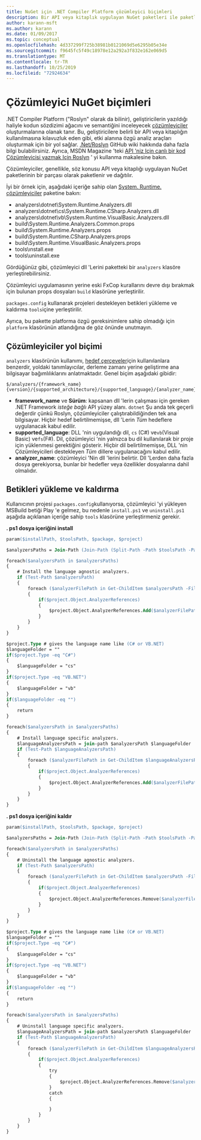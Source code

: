```yaml
---
title: NuGet için .NET Compiler Platform çözümleyici biçimleri
description: Bir API veya kitaplık uygulayan NuGet paketleri ile paketlenmiş ve dağıtılan .NET Çözümleyicileri için kurallar.
author: karann-msft
ms.author: karann
ms.date: 01/09/2017
ms.topic: conceptual
ms.openlocfilehash: 4d337299f725b38981b0121069d5e6295b05e34e
ms.sourcegitcommit: f9645fc5f49c18978e12a292a3f832e162e069d5
ms.translationtype: MT
ms.contentlocale: tr-TR
ms.lasthandoff: 10/25/2019
ms.locfileid: "72924634"
---
```

# <a name="analyzer-nuget-formats"></a>Çözümleyici NuGet biçimleri

.NET Compiler Platform ("Roslyn" olarak da bilinir), geliştiricilerin yazıldığı haliyle kodun sözdizimi ağacını ve semantiğini inceleyecek [çözümleyiciler](https://github.com/dotnet/roslyn/wiki/How-To-Write-a-C%23-Analyzer-and-Code-Fix) oluşturmalarına olanak tanır. Bu, geliştiricilere belirli bir API veya kitaplığın kullanılmasına kılavuzluk eden gibi, etki alanına özgü analiz araçları oluşturmak için bir yol sağlar. [.Net/Roslyn](https://github.com/dotnet/roslyn/wiki) GitHub wiki hakkında daha fazla bilgi bulabilirsiniz. Ayrıca, MSDN Magazine 'teki [API 'niz Için canlı bir kod Çözümleyicisi yazmak Için Roslyn](https://msdn.microsoft.com/magazine/dn879356.aspx) ' yi kullanma makalesine bakın.

Çözümleyiciler, genellikle, söz konusu API veya kitaplığı uygulayan NuGet paketlerinin bir parçası olarak paketlenir ve dağıtılır.

İyi bir örnek için, aşağıdaki içeriğe sahip olan [System. Runtime. çözümleyiciler](https://www.nuget.org/packages/System.Runtime.Analyzers) paketine bakın:

- analyzers\dotnet\System.Runtime.Analyzers.dll
- analyzers\dotnet\cs\System.Runtime.CSharp.Analyzers.dll
- analyzers\dotnet\vb\System.Runtime.VisualBasic.Analyzers.dll
- build\System.Runtime.Analyzers.Common.props
- build\System.Runtime.Analyzers.props
- build\System.Runtime.CSharp.Analyzers.props
- build\System.Runtime.VisualBasic.Analyzers.props
- tools\ınstall.exe
- tools\uninstall.exe

Gördüğünüz gibi, çözümleyici dll 'Lerini paketteki bir `analyzers` klasöre yerleştirebilirsiniz.

Çözümleyici uygulamasının yerine eski FxCop kurallarını devre dışı bırakmak için bulunan props dosyaları `build` klasörüne yerleştirilir.

`packages.config` kullanarak projeleri destekleyen betikleri yükleme ve kaldırma `tools`içine yerleştirilir.

Ayrıca, bu pakette platforma özgü gereksinimlere sahip olmadığı için `platform` klasörünün atlandığına de göz önünde unutmayın.


## <a name="analyzers-path-format"></a>Çözümleyiciler yol biçimi

`analyzers` klasörünün kullanımı, [hedef çerçeveler](../create-packages/supporting-multiple-target-frameworks.md)için kullanılanlara benzerdir, yoldaki tanımlayıcılar, derleme zamanı yerine geliştirme ana bilgisayar bağımlılıklarını anlatmaktadır. Genel biçim aşağıdaki gibidir:

    $/analyzers/{framework_name}{version}/{supported_architecture}/{supported_language}/{analyzer_name}.dll

- **framework_name** ve **Sürüm**: kapsanan dll 'lerin çalışması için gereken .NET Framework *isteğe bağlı* API yüzey alanı. `dotnet` Şu anda tek geçerli değerdir çünkü Roslyn, çözümleyiciler çalıştırabildiğinden tek ana bilgisayar. Hiçbir hedef belirtilmemişse, dll 'Lerin *Tüm* hedeflere uygulanacak kabul edilir.
- **supported_language**: DLL 'nin uygulandığı dil, `cs` (C#) ve`vb`(Visual Basic) ve`fs`(F#). Dil, çözümleyici 'nin yalnızca bu dil kullanılarak bir proje için yüklenmesi gerektiğini gösterir. Hiçbir dil belirtilmemişse, DLL 'nin Çözümleyicileri destekleyen *Tüm* dillere uygulanacağını kabul edilir.
- **analyzer_name**: çözümleyici 'Nin dll 'lerini belirtir. Dll 'Lerden daha fazla dosya gerekiyorsa, bunlar bir hedefler veya özellikler dosyalarına dahil olmalıdır.


## <a name="install-and-uninstall-scripts"></a>Betikleri yükleme ve kaldırma

Kullanıcının projesi `packages.config`kullanıyorsa, çözümleyici 'yi yükleyen MSBuild betiği Play 'e gelmez, bu nedenle `install.ps1` ve `uninstall.ps1` aşağıda açıklanan içeriğe sahip `tools` klasörüne yerleştirmeniz gerekir.

**. ps1 dosya içeriğini install**

```ps
param($installPath, $toolsPath, $package, $project)

$analyzersPaths = Join-Path (Join-Path (Split-Path -Path $toolsPath -Parent) "analyzers" ) * -Resolve

foreach($analyzersPath in $analyzersPaths)
{
    # Install the language agnostic analyzers.
    if (Test-Path $analyzersPath)
    {
        foreach ($analyzerFilePath in Get-ChildItem $analyzersPath -Filter *.dll)
        {
            if($project.Object.AnalyzerReferences)
            {
                $project.Object.AnalyzerReferences.Add($analyzerFilePath.FullName)
            }
        }
    }
}

$project.Type # gives the language name like (C# or VB.NET)
$languageFolder = ""
if($project.Type -eq "C#")
{
    $languageFolder = "cs"
}
if($project.Type -eq "VB.NET")
{
    $languageFolder = "vb"
}
if($languageFolder -eq "")
{
    return
}

foreach($analyzersPath in $analyzersPaths)
{
    # Install language specific analyzers.
    $languageAnalyzersPath = join-path $analyzersPath $languageFolder
    if (Test-Path $languageAnalyzersPath)
    {
        foreach ($analyzerFilePath in Get-ChildItem $languageAnalyzersPath -Filter *.dll)
        {
            if($project.Object.AnalyzerReferences)
            {
                $project.Object.AnalyzerReferences.Add($analyzerFilePath.FullName)
            }
        }
    }
}
```


**. ps1 dosya içeriğini kaldır**

```ps
param($installPath, $toolsPath, $package, $project)

$analyzersPaths = Join-Path (Join-Path (Split-Path -Path $toolsPath -Parent) "analyzers" ) * -Resolve

foreach($analyzersPath in $analyzersPaths)
{
    # Uninstall the language agnostic analyzers.
    if (Test-Path $analyzersPath)
    {
        foreach ($analyzerFilePath in Get-ChildItem $analyzersPath -Filter *.dll)
        {
            if($project.Object.AnalyzerReferences)
            {
                $project.Object.AnalyzerReferences.Remove($analyzerFilePath.FullName)
            }
        }
    }
}

$project.Type # gives the language name like (C# or VB.NET)
$languageFolder = ""
if($project.Type -eq "C#")
{
    $languageFolder = "cs"
}
if($project.Type -eq "VB.NET")
{
    $languageFolder = "vb"
}
if($languageFolder -eq "")
{
    return
}

foreach($analyzersPath in $analyzersPaths)
{
    # Uninstall language specific analyzers.
    $languageAnalyzersPath = join-path $analyzersPath $languageFolder
    if (Test-Path $languageAnalyzersPath)
    {
        foreach ($analyzerFilePath in Get-ChildItem $languageAnalyzersPath -Filter *.dll)
        {
            if($project.Object.AnalyzerReferences)
            {
                try
                {
                    $project.Object.AnalyzerReferences.Remove($analyzerFilePath.FullName)
                }
                catch
                {

                }
            }
        }
    }
}
```
